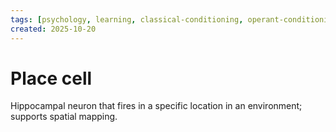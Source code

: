 ```yaml
---
tags: [psychology, learning, classical-conditioning, operant-conditioning, observational-learning, cognition]
created: 2025-10-20
---
```

# Place cell

Hippocampal neuron that fires in a specific location in an environment; supports spatial mapping.
